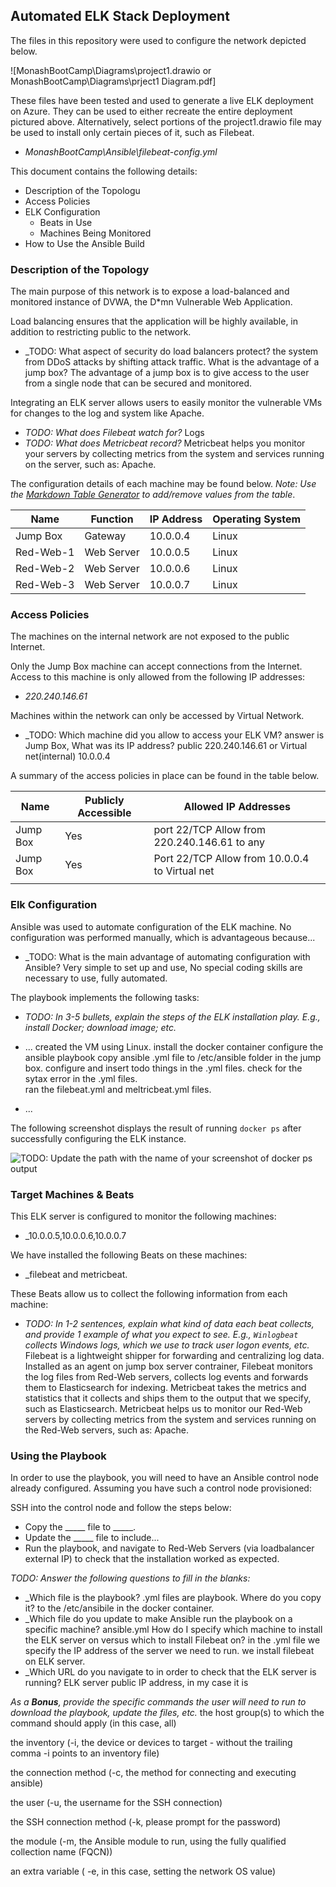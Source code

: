 ## Automated ELK Stack Deployment

The files in this repository were used to configure the network depicted below.

![MonashBootCamp\Diagrams\project1.drawio or MonashBootCamp\Diagrams\prject1 Diagram.pdf]

These files have been tested and used to generate a live ELK deployment on Azure. They can be used to either recreate the entire deployment pictured above. Alternatively, select portions of the project1.drawio file may be used to install only certain pieces of it, such as Filebeat.

  - _MonashBootCamp\Ansible\filebeat-config.yml_

This document contains the following details:
- Description of the Topologu
- Access Policies
- ELK Configuration
  - Beats in Use
  - Machines Being Monitored
- How to Use the Ansible Build


### Description of the Topology

The main purpose of this network is to expose a load-balanced and monitored instance of DVWA, the D*mn Vulnerable Web Application.

Load balancing ensures that the application will be highly available, in addition to restricting public to the network.
- _TODO: What aspect of security do load balancers protect?  the system from DDoS attacks by shifting attack traffic. 
What is the advantage of a jump box? The advantage of a jump box is to give access to the user from a single node that can be secured and monitored.

Integrating an ELK server allows users to easily monitor the vulnerable VMs for changes to the log and system like Apache.
- _TODO: What does Filebeat watch for?_ Logs
- _TODO: What does Metricbeat record?_ Metricbeat helps you monitor your servers by collecting metrics from the system and services running on the server, such as: Apache.

The configuration details of each machine may be found below.
_Note: Use the [Markdown Table Generator](http://www.tablesgenerator.com/markdown_tables) to add/remove values from the table_.

| Name     | Function | IP Address | Operating System |
|----------|----------|------------|------------------|
| Jump Box | Gateway  | 10.0.0.4   | Linux            |
| Red-Web-1|Web Server| 10.0.0.5   | Linux            |
| Red-Web-2|Web Server| 10.0.0.6   | Linux            |
| Red-Web-3|Web Server| 10.0.0.7   | Linux            |

### Access Policies

The machines on the internal network are not exposed to the public Internet. 

Only the Jump Box machine can accept connections from the Internet. Access to this machine is only allowed from the following IP addresses:
- _220.240.146.61_

Machines within the network can only be accessed by Virtual Network.
- _TODO: Which machine did you allow to access your ELK VM? answer is Jump Box, What was its IP address? public 220.240.146.61 or Virtual net(internal) 10.0.0.4

A summary of the access policies in place can be found in the table below.

| Name     | Publicly Accessible | Allowed IP Addresses                                 |
|----------|---------------------|------------------------------------------------------|
| Jump Box | Yes                 | port 22/TCP Allow from 220.240.146.61 to any         |
| Jump Box | Yes                 | Port 22/TCP Allow from 10.0.0.4 to Virtual net       |
|          |                     |                      |

### Elk Configuration

Ansible was used to automate configuration of the ELK machine. No configuration was performed manually, which is advantageous because...
- _TODO: What is the main advantage of automating configuration with Ansible? Very simple to set up and use, No special coding skills are necessary to use, fully automated. 

The playbook implements the following tasks:
- _TODO: In 3-5 bullets, explain the steps of the ELK installation play. E.g., install Docker; download image; etc._
- ... 
created the VM using Linux.
install the docker container
configure the ansible playbook
copy ansible .yml file to /etc/ansible folder in the jump box.
configure and insert todo things in the .yml files.
check for the sytax error in the .yml files.  
ran the filebeat.yml and meltricbeat.yml files.

- ...

The following screenshot displays the result of running `docker ps` after successfully configuring the ELK instance.

![TODO: Update the path with the name of your screenshot of docker ps output](Images/docker_ps_output.png)

### Target Machines & Beats
This ELK server is configured to monitor the following machines:
- _10.0.0.5,10.0.0.6,10.0.0.7

We have installed the following Beats on these machines:
- _filebeat and metricbeat.

These Beats allow us to collect the following information from each machine:
- _TODO: In 1-2 sentences, explain what kind of data each beat collects, and provide 1 example of what you expect to see. E.g., `Winlogbeat` collects Windows logs, which we use to track user logon events, etc._
Filebeat is a lightweight shipper for forwarding and centralizing log data. Installed as an agent on jump box server contrainer, Filebeat monitors the log files from Red-Web servers, collects log events and forwards them to Elasticsearch for indexing.
Metricbeat takes the metrics and statistics that it collects and ships them to the output that we specify, such as Elasticsearch. Metricbeat helps us to monitor our Red-Web servers by collecting metrics from the system and services running on the Red-Web servers, such as: Apache.
### Using the Playbook
In order to use the playbook, you will need to have an Ansible control node already configured. Assuming you have such a control node provisioned: 

SSH into the control node and follow the steps below:
- Copy the _____ file to _____.
- Update the _____ file to include...
- Run the playbook, and navigate to Red-Web Servers (via loadbalancer external IP) to check that the installation worked as expected.

_TODO: Answer the following questions to fill in the blanks:_
- _Which file is the playbook? .yml files are playbook. Where do you copy it? to the /etc/ansibile in the docker container. 
- _Which file do you update to make Ansible run the playbook on a specific machine? ansible.yml
 How do I specify which machine to install the ELK server on versus which to install Filebeat on? in the .yml file we specify the IP address of the server we need to run. we install filebeat on ELK server.
- _Which URL do you navigate to in order to check that the ELK server is running? ELK server public IP address, in my case it is 

_As a **Bonus**, provide the specific commands the user will need to run to download the playbook, update the files, etc._
the host group(s) to which the command should apply (in this case, all)

the inventory (-i, the device or devices to target - without the trailing comma -i points to an inventory file)

the connection method (-c, the method for connecting and executing ansible)

the user (-u, the username for the SSH connection)

the SSH connection method (-k, please prompt for the password)

the module (-m, the Ansible module to run, using the fully qualified collection name (FQCN))

an extra variable ( -e, in this case, setting the network OS value)